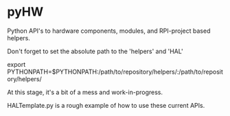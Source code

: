 # pyHW

Python API's to hardware components, modules, and RPI-project based helpers.

Don't forget to set the absolute path to the 'helpers' and 'HAL'

export PYTHONPATH=$PYTHONPATH:/path/to/repository/helpers/:/path/to/repository/helpers/

At this stage, it's a bit of a mess and work-in-progress.

HALTemplate.py is a rough example of how to use these current APIs.
